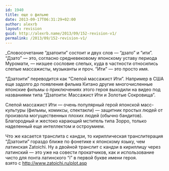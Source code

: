 ```yaml
---
id: 1940
title: еще о фильме
date: 2013-09-17T06:31:29+02:00
author: alexrb
layout: revision
guid: http://alexrb.name/2013/09/152-revision-v1/
permalink: /2013/09/152-revision-v1/
---
```

_Словосочетание &#8220;дзатоити&#8221; состоит и двух слов &#8212; &#8220;дзато&#8221; и &#8220;ити&#8221;. &#8220;Дзато&#8221; &#8212; это, согласно средневековому японскому уставу периода Муромати, &#8212; низшее сословие слепых, куда в частности относились слепые массажисты, музыканты и проч. &#8220;Ити&#8221; &#8212; это просто имя.</p> 

&#8220;Дзатоити&#8221; переводится как &#8220;Слепой массажист Ити&#8221;. Например в США еще задолго до появления фильма Китано другие многочисленные японские фильмы о приключениях этого героя выходили на видео под названиями типа &#8220;Дзатоити: Массажист Ити и Золотые Сокровища&#8221;.

Слепой массажист Ити &#8212; очень популярный герой японской масс-культуры (фильмы, комиксы, спектакли) &#8212; защитник простых людей от произвола могущественных плохих людей (обычно бандитов). Благородный и жестоко карающий мститель типа Зорро, только наделенный еще интеллектом и остроумием.

Что же касается транслита с кандзи, то кириллическая транслитерация &#8220;Дзатоити&#8221; гораздо ближе по фонетике к японскому языку, чем латинская Zatoichi. Ну а двойной транслит с кандзи в кириллицу через латинский &#8212; это уже на совести прокатчиков, как и использование чисто для понта латинского &#8220;i&#8221; в первой букве имени героя.</i>  
взято с http://www.zatoichi.ru/plot.asp